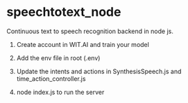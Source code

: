 # speechtotext_node
Continuous text to speech recognition backend in node js.


  1) Create account in WIT.AI and train your model

2) Add the env file in root (.env)

3) Update the intents and actions in SynthesisSpeech.js and time_action_controller.js

4) node index.js to run the server
